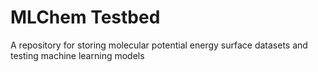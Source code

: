 # MLChem Testbed

A repository for storing molecular potential energy surface datasets and testing machine learning models
